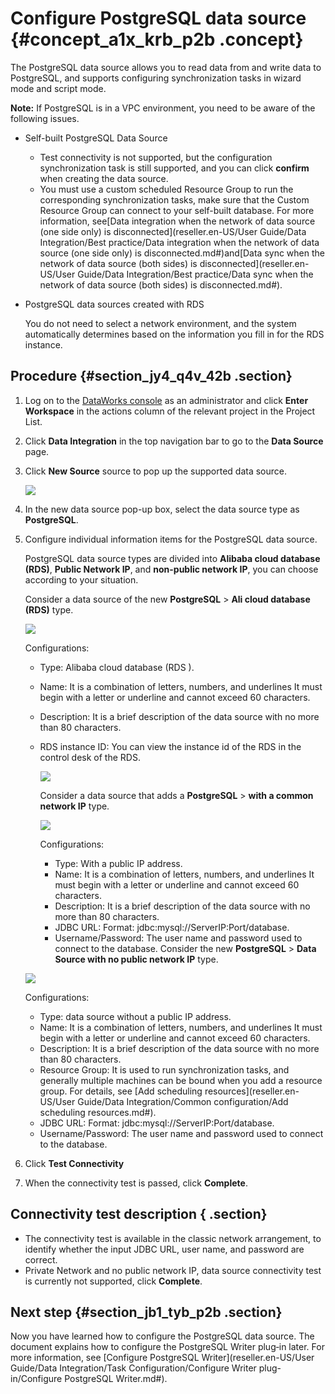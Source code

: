 # Configure PostgreSQL data source {#concept_a1x_krb_p2b .concept}

The PostgreSQL data source allows you to read data from and write data to PostgreSQL, and supports configuring synchronization tasks in wizard mode and script mode.

**Note:** If PostgreSQL is in a VPC environment, you need to be aware of the following issues.

-   Self-built PostgreSQL Data Source
    -   Test connectivity is not supported, but the configuration synchronization task is still supported, and you can click **confirm** when creating the data source.
    -   You must use a custom scheduled Resource Group to run the corresponding synchronization tasks, make sure that the Custom Resource Group can connect to your self-built database. For more information, see[Data integration when the network of data source \(one side only\) is disconnected](reseller.en-US/User Guide/Data Integration/Best practice/Data integration when the network of data source (one side only) is disconnected.md#)and[Data sync when the network of data source \(both sides\) is disconnected](reseller.en-US/User Guide/Data Integration/Best practice/Data sync when the network of data source (both sides) is disconnected.md#).
-   PostgreSQL data sources created with RDS

    You do not need to select a network environment, and the system automatically determines based on the information you fill in for the RDS instance.


## Procedure {#section_jy4_q4v_42b .section}

1.  Log on to the [DataWorks console](https://partners-intl.aliyun.com) as an administrator and click **Enter Workspace** in the actions column of the relevant project in the Project List.
2.  Click **Data Integration** in the top navigation bar to go to the **Data Source** page.
3.  Click **New Source** source to pop up the supported data source.

    ![](http://static-aliyun-doc.oss-cn-hangzhou.aliyuncs.com/assets/img/16211/15396617797572_en-US.png)

4.  In the new data source pop-up box, select the data source type as **PostgreSQL**.
5.  Configure individual information items for the PostgreSQL data source.

    PostgreSQL data source types are divided into **Alibaba cloud database \(RDS\)**, **Public Network IP**, and **non-public network IP**, you can choose according to your situation.

    Consider a data source of the new **PostgreSQL** \> **Ali cloud database \(RDS\)** type.

    ![](http://static-aliyun-doc.oss-cn-hangzhou.aliyuncs.com/assets/img/16211/15396617797581_en-US.png)

    Configurations:

    -   Type: Alibaba cloud database \(RDS \).
    -   Name: It is a combination of letters, numbers, and underlines It must begin with a letter or underline and cannot exceed 60 characters.
    -   Description: It is a brief description of the data source with no more than 80 characters.
    -   RDS instance ID: You can view the instance id of the RDS in the control desk of the RDS.

        ![](http://static-aliyun-doc.oss-cn-hangzhou.aliyuncs.com/assets/img/16211/15396617797582_en-US.png)

        Consider a data source that adds a **PostgreSQL** \> **with a common network IP** type.

        ![](http://static-aliyun-doc.oss-cn-hangzhou.aliyuncs.com/assets/img/16211/15396617807584_en-US.png)

        Configurations:

        -   Type: With a public IP address.
        -   Name: It is a combination of letters, numbers, and underlines It must begin with a letter or underline and cannot exceed 60 characters.
        -   Description: It is a brief description of the data source with no more than 80 characters.
        -   JDBC URL: Format: jdbc:mysql://ServerIP:Port/database.
        -   Username/Password: The user name and password used to connect to the database.
    Consider the new **PostgreSQL** \> **Data Source with no public network IP** type.

    ![](http://static-aliyun-doc.oss-cn-hangzhou.aliyuncs.com/assets/img/16211/15396617807585_en-US.png)

    Configurations:

    -   Type: data source without a public IP address.
    -   Name: It is a combination of letters, numbers, and underlines It must begin with a letter or underline and cannot exceed 60 characters.
    -   Description: It is a brief description of the data source with no more than 80 characters.
    -   Resource Group: It is used to run synchronization tasks, and generally multiple machines can be bound when you add a resource group. For details, see [Add scheduling resources](reseller.en-US/User Guide/Data Integration/Common configuration/Add scheduling resources.md#).
    -   JDBC URL: Format: jdbc:mysql://ServerIP:Port/database.
    -   Username/Password: The user name and password used to connect to the database.
6.  Click **Test Connectivity**
7.  When the connectivity test is passed, click **Complete**.

## Connectivity test description { .section}

-   The connectivity test is available in the classic network arrangement, to identify whether the input JDBC URL, user name, and password are correct.
-   Private Network and no public network IP, data source connectivity test is currently not supported, click **Complete**.

## Next step {#section_jb1_tyb_p2b .section}

Now you have learned how to configure the PostgreSQL data source. The document explains how to configure the PostgreSQL Writer plug‑in later. For more information, see [Configure PostgreSQL Writer](reseller.en-US/User Guide/Data Integration/Task Configuration/Configure Writer plug-in/Configure PostgreSQL Writer.md#).

